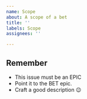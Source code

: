 ```yaml
---
name: Scope
about: A scope of a bet
title: ''
labels: Scope
assignees: ''

---
```


## Remember

* This issue must be an EPIC
* Point it to the BET epic.
* Craft a good description :wink:
